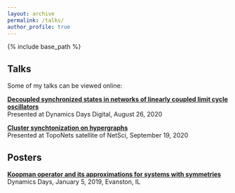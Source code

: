 ```yaml
---
layout: archive
permalink: /talks/
author_profile: true
---
```



{% include base_path %}
## **Talks**

Some of my talks can be viewed online:

[**Decoupled synchronized states in networks of linearly coupled limit cycle oscillators**](https://www.youtube.com/watch?v=mK6zIaPjvtY&t=21s&ab_channel=DynamicsDaysDigital2020)<br>
Presented at Dynamics Days Digital, August 26, 2020

[**Cluster synchtonization on hypergraphs**](https://www.youtube.com/watch?v=SXo_vZtmC_Q&t=4s&ab_channel=AnastasiyaSalova)<br>
Presented at TopoNets satellite of NetSci, September 19, 2020

## **Posters**

<a href='http://asalova.github.io/files/DDays_2019.pdf'>**Koopman
operator and its approximations for systems with symmetries**</a><br>
Dynamics Days, January 5, 2019, Evanston, IL